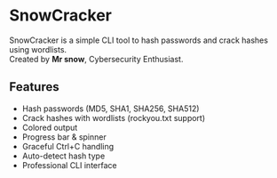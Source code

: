 # SnowCracker

SnowCracker is a simple CLI tool to hash passwords and crack hashes using wordlists.  
Created by **Mr snow**, Cybersecurity Enthusiast.

## Features

- Hash passwords (MD5, SHA1, SHA256, SHA512)
- Crack hashes with wordlists (rockyou.txt support)
- Colored output
- Progress bar & spinner
- Graceful Ctrl+C handling
- Auto-detect hash type
- Professional CLI interface

